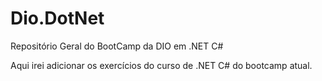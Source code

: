 # Dio.DotNet

 Repositório Geral do BootCamp da DIO em .NET C#

 Aqui irei adicionar os exercícios do curso de .NET C# do bootcamp atual.